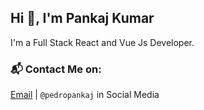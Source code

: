 ## Hi :wave:, I'm Pankaj Kumar   
    
      

I'm a Full Stack React and Vue Js Developer. 

### :mailbox_with_mail: Contact Me on:

[Email](mailto:hello@pedropankaj.com) | `@pedropankaj` in Social Media
